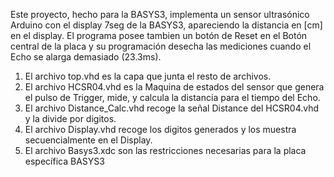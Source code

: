 Este proyecto, hecho para la BASYS3, implementa un sensor ultrasónico Arduino con el display 7seg
de la BASYS3, apareciendo la distancia en [cm] en el display.
El programa posee tambien un botón de Reset en el Botón central de la placa y su programación 
desecha las mediciones cuando el Echo se alarga demasiado (23.3ms).
1. El archivo top.vhd es la capa que junta el resto de archivos.
2. El archivo HCSR04.vhd es la Maquina de estados del sensor que genera el pulso de Trigger, mide,
   y calcula la distancia para el tiempo del Echo.
3. El archivo Distance_Calc.vhd recoge la señal Distance del HCSR04.vhd y la divide por digitos.
4. El archivo Display.vhd recoge los digitos generados y los muestra secuencialmente en el Display.
5. El archivo Basys3.xdc son las restricciones necesarias para la placa específica BASYS3
